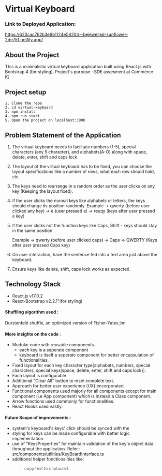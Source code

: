 # Virtual Keyboard

### Link to Deployed Application:
https://623cac762b3e9b1124e54204--bejewelled-sunflower-2de751.netlify.app/

## About the Project
This is a minimalistic virtual keyboard application built using React.js with Bootstrap 4 (for styling).
Project's purpose : SDE assesment at Commerce IQ.

## Project setup

```
1. Clone the repo
2. cd virtual-keyboard
3. npm install
4. npm run start
5. Open the project on localhost:3000
```

## Problem Statement of the Application

1. The virtual keyboard needs to facilitate numbers (1-5), special characters (any 5 character), and alphabets(A-O) along with space, delete, enter, shift and caps lock

2. The layout of the virtual keyboard has to be fixed, you can choose the layout specifications like a number of rows, what each row should hold, etc.

3. The keys need to rearrange in a random order as the user clicks on any key (Keeping the layout fixed).

4. If the user clicks the normal keys like alphabets or letters, the keys should change its position randomly.
Example → qwerty (before user clicked any key) → e (user pressed e) →  reuqy (keys after user pressed e key)

5. If the user clicks not the function keys like Caps, Shift - keys should stay in the same position.

    Example → qwerty (before user clicked caps) → Caps → QWERTY (Keys after user pressed Caps key)

6. On user interaction, have the sentence fed into a text area just above the keyboard.

7. Ensure keys like delete, shift, caps lock works as expected.


## Technology Stack

- React.js v17.0.2
- React-Bootstrap v2.2.1"(for styling)

#### Shuffling algorithm used :
Durstenfeld shuffle, an optimized version of Fisher-Yates jhn

#### More insights on the code :
- Modular code with reusable components.
    - each key is a seperate component
    - keyboard is itself a seperate component for better encapsulation of functionalities.
- Fixed layout for each key character type[alphabets, numbers, special characters, special keys(space, delete, enter, shift and caps lock)].
- Each layout is configurable.
- Additional "Clear All" button to reset complete text.
- Approach for better user experience (UX) encorporated.
- Functional components used majorly for all components except for main component (i.e App component) which is instead a Class component.
- Arrow functions used commonly for functionalities.
- React Hooks used vastly.


#### Future Scope of improvements : 
- system's keyboard's keys' click should be synced with the 
- styling for keys can be made configurable with better logic implementation.
- use of "KeysProperties" for maintain validation of the key's object data throughout the application. Refer : src/components/utilities/KeyBoardInterface.ts
- additional helper functionalities like:   
    > copy text to clipboard.